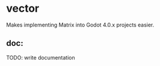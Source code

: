 # vector

Makes implementing Matrix into Godot 4.0.x projects easier.

## doc:

TODO: write documentation
